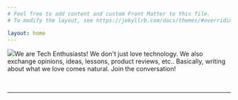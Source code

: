 ```yaml
---
# Feel free to add content and custom Front Matter to this file.
# To modify the layout, see https://jekyllrb.com/docs/themes/#overriding-theme-defaults

layout: home
---
```


<img id="favicon" src="https://techenthusiasts.us/favicon.png"/>We are <span class="techenthu">Tech Enthusiasts!</span> We don't just love technology. We also exchange opinions, ideas, lessons, product reviews, etc..  Basically, writing about what we love comes natural. Join the conversation!

<br>
<hr>
